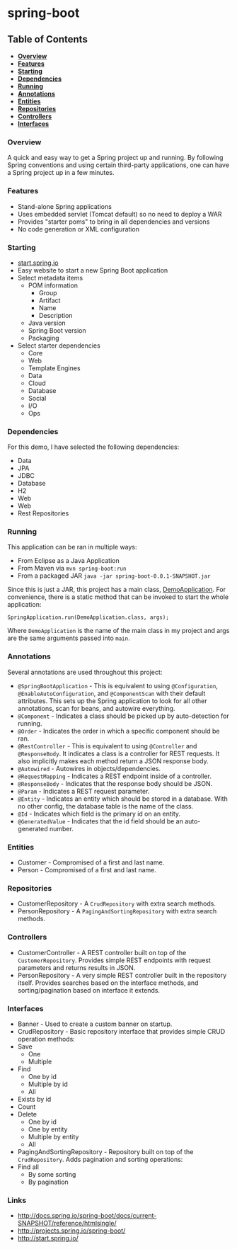 # spring-boot

## Table of Contents
* **[Overview](#overview)**
* **[Features](#features)**
* **[Starting](#starting)**
* **[Dependencies](#dependencies)**
* **[Running](#running)**
* **[Annotations](#annotations)**
* **[Entities](#entities)**
* **[Repositories](#repositories)**
* **[Controllers](#controllers)**
* **[Interfaces](#interfaces)**

### Overview
A quick and easy way to get a Spring project up and running. By following Spring conventions and using certain third-party applications, one can have a Spring project up in a few minutes.

### Features
* Stand-alone Spring applications
* Uses embedded servlet (Tomcat default) so no need to deploy a WAR
* Provides "starter poms" to bring in all dependencies and versions
* No code generation or XML configuration

### Starting
* [start.spring.io](http://start.spring.io/)
 * Easy website to start a new Spring Boot application
 * Select metadata items
   * POM information
     * Group
      * Artifact
      * Name
      * Description
    * Java version
    * Spring Boot version
    * Packaging
 * Select starter dependencies
   * Core
    * Web
    * Template Engines
    * Data
    * Cloud
    * Database
    * Social
    * I/O
    * Ops

### Dependencies
For this demo, I have selected the following dependencies:

* Data
 * JPA
 * JDBC
* Database
 * H2
* Web
 * Web
 * Rest Repositories

### Running
This application can be ran in multiple ways:

* From Eclipse as a Java Application
* From Maven via `mvn spring-boot:run`
* From a packaged JAR `java -jar spring-boot-0.0.1-SNAPSHOT.jar`

Since this is just a JAR, this project has a main class, [DemoApplication](src/main/java/demo/DemoApplication.java). For convenience, there is a static method that can be invoked to start the whole application:
```
SpringApplication.run(DemoApplication.class, args);
```
Where `DemoApplication` is the name of the main class in my project and args are the same arguments passed into `main`.

### Annotations
Several annotations are used throughout this project:

* `@SpringBootApplication` - This is equivalent to using `@Configuration`, `@EnableAutoConfiguration`, and `@ComponentScan` with their default attributes. This sets up the Spring application to look for all other annotations, scan for beans, and autowire everything.
* `@Component` - Indicates a class should be picked up by auto-detection for running.
* `@Order` - Indicates the order in which a specific component should be ran.
* `@RestController` - This is equivalent to using `@Controller` and `@ResponseBody`. It indicates a class is a controller for REST requests. It also implicitly makes each method return a JSON response body.
* `@Autowired` - Autowires in objects/dependencies.
* `@RequestMapping` - Indicates a REST endpoint inside of a controller.
* `@ResponseBody` - Indicates that the response body should be JSON.
* `@Param` - Indicates a REST request parameter.
* `@Entity` - Indicates an entity which should be stored in a database. With no other config, the database table is the name of the class.
* `@Id` - Indicates which field is the primary id on an entity.
* `@GeneratedValue` - Indicates that the id field should be an auto-generated number.

### Entities
* Customer - Compromised of a first and last name.
* Person - Compromised of a first and last name.

### Repositories
* CustomerRepository - A `CrudRepository` with extra search methods.
* PersonRepository - A `PagingAndSortingRepository` with extra search methods. 

### Controllers
* CustomerController - A REST controller built on top of the `CustomerRepository`. Provides simple REST endpoints with request parameters and returns results in JSON.
* PersonRepository - A very simple REST controller built in the repository itself. Provides searches based on the interface methods, and sorting/pagination based on interface it extends.

### Interfaces
* Banner - Used to create a custom banner on startup.
* CrudRepository - Basic repository interface that provides simple CRUD operation methods:
 * Save
   * One
    * Multiple
 * Find
   * One by id
    * Multiple by id
    * All
 * Exists by id
 * Count
 * Delete
   * One by id
    * One by entity
    * Multiple by entity
    * All
* PagingAndSortingRepository - Repository built on top of the `CrudRepository`. Adds pagination and sorting operations:
 * Find all
   * By some sorting
    * By pagination

### Links
* http://docs.spring.io/spring-boot/docs/current-SNAPSHOT/reference/htmlsingle/
* http://projects.spring.io/spring-boot/
* http://start.spring.io/

